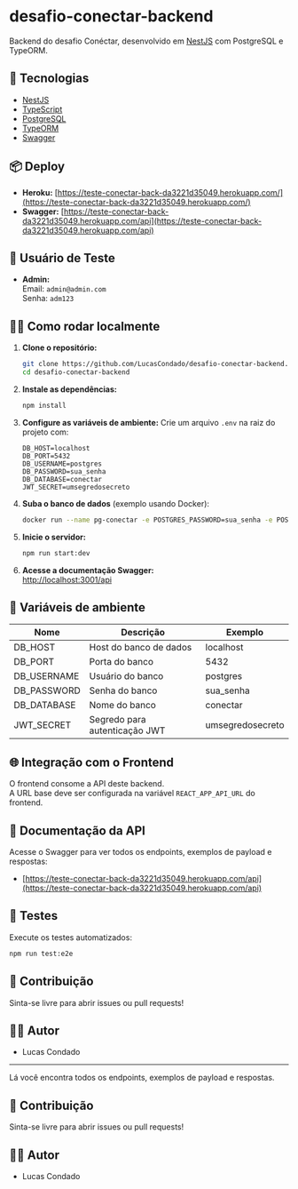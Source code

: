 # desafio-conectar-backend

Backend do desafio Conéctar, desenvolvido em [NestJS](https://nestjs.com/) com PostgreSQL e TypeORM.

## 🚀 Tecnologias

- [NestJS](https://nestjs.com/)
- [TypeScript](https://www.typescriptlang.org/)
- [PostgreSQL](https://www.postgresql.org/)
- [TypeORM](https://typeorm.io/)
- [Swagger](https://swagger.io/)

## 📦 Deploy

- **Heroku:** [https://teste-conectar-back-da3221d35049.herokuapp.com/](https://teste-conectar-back-da3221d35049.herokuapp.com/)
- **Swagger:** [https://teste-conectar-back-da3221d35049.herokuapp.com/api](https://teste-conectar-back-da3221d35049.herokuapp.com/api)

## 👤 Usuário de Teste

- **Admin:**  
  Email: `admin@admin.com`  
  Senha: `adm123`

## 🧑‍💻 Como rodar localmente

1. **Clone o repositório:**
   ```sh
   git clone https://github.com/LucasCondado/desafio-conectar-backend.git
   cd desafio-conectar-backend
   ```

2. **Instale as dependências:**
   ```sh
   npm install
   ```

3. **Configure as variáveis de ambiente:**
   Crie um arquivo `.env` na raiz do projeto com:
   ```
   DB_HOST=localhost
   DB_PORT=5432
   DB_USERNAME=postgres
   DB_PASSWORD=sua_senha
   DB_DATABASE=conectar
   JWT_SECRET=umsegredosecreto
   ```

4. **Suba o banco de dados** (exemplo usando Docker):
   ```sh
   docker run --name pg-conectar -e POSTGRES_PASSWORD=sua_senha -e POSTGRES_DB=conectar -p 5432:5432 -d postgres
   ```

5. **Inicie o servidor:**
   ```sh
   npm run start:dev
   ```

6. **Acesse a documentação Swagger:**  
   [http://localhost:3001/api](http://localhost:3001/api)

## 🔐 Variáveis de ambiente

| Nome         | Descrição                      | Exemplo           |
| ------------ | ----------------------------- | ----------------- |
| DB_HOST      | Host do banco de dados         | localhost         |
| DB_PORT      | Porta do banco                 | 5432              |
| DB_USERNAME  | Usuário do banco               | postgres          |
| DB_PASSWORD  | Senha do banco                 | sua_senha         |
| DB_DATABASE  | Nome do banco                  | conectar          |
| JWT_SECRET   | Segredo para autenticação JWT  | umsegredosecreto  |

## 🌐 Integração com o Frontend

O frontend consome a API deste backend.  
A URL base deve ser configurada na variável `REACT_APP_API_URL` do frontend.

## 📄 Documentação da API

Acesse o Swagger para ver todos os endpoints, exemplos de payload e respostas:

- [https://teste-conectar-back-da3221d35049.herokuapp.com/api](https://teste-conectar-back-da3221d35049.herokuapp.com/api)

## 🧪 Testes

Execute os testes automatizados:

```sh
npm run test:e2e
```

## 🤝 Contribuição

Sinta-se livre para abrir issues ou pull requests!

## 👨‍💻 Autor

- Lucas Condado

---
Lá você encontra todos os endpoints, exemplos de payload e respostas.

## 🤝 Contribuição

Sinta-se livre para abrir issues ou pull requests!

## 👨‍💻 Autor

- Lucas Condado

